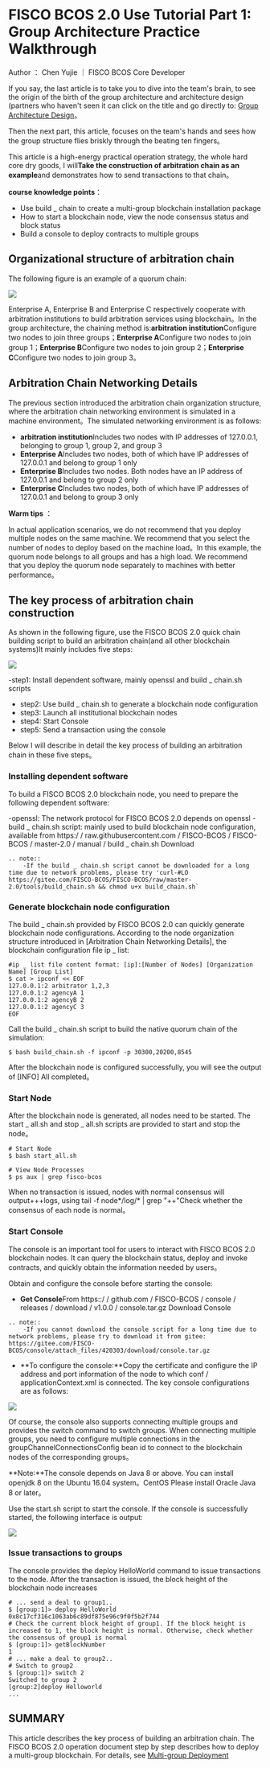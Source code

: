 # FISCO BCOS 2.0 Use Tutorial Part 1: Group Architecture Practice Walkthrough

Author ： Chen Yujie ｜ FISCO BCOS Core Developer

If you say, the last article is to take you to dive into the team's brain, to see the origin of the birth of the group architecture and architecture design (partners who haven't seen it can click on the title and go directly to: [Group Architecture Design](https://mp.weixin.qq.com/s?__biz=MzA3MTI5Njg4Mw==&mid=2247485338&idx=1&sn=9ce03340c699a8527960a0d0b26d4923&chksm=9f2ef586a8597c9003192718c1f60ed486570f6a334c9713cc7e99ede91c6f3ddcd7f438821f&token=705851025&lang=zh_CN#rd)。

Then the next part, this article, focuses on the team's hands and sees how the group structure flies briskly through the beating ten fingers。

This article is a high-energy practical operation strategy, the whole hard core dry goods, I will**Take the construction of arbitration chain as an example**and demonstrates how to send transactions to that chain。

**course knowledge points**：

- Use build _ chain to create a multi-group blockchain installation package
- How to start a blockchain node, view the node consensus status and block status
- Build a console to deploy contracts to multiple groups

## Organizational structure of arbitration chain

The following figure is an example of a quorum chain:

![](../../../../images/articles/group_architecture_practice/IMG_5084.PNG)

Enterprise A, Enterprise B and Enterprise C respectively cooperate with arbitration institutions to build arbitration services using blockchain。In the group architecture, the chaining method is:**arbitration institution**Configure two nodes to join three groups；**Enterprise A**Configure two nodes to join group 1；**Enterprise B**Configure two nodes to join group 2；**Enterprise C**Configure two nodes to join group 3。

## Arbitration Chain Networking Details

The previous section introduced the arbitration chain organization structure, where the arbitration chain networking environment is simulated in a machine environment。The simulated networking environment is as follows:

- **arbitration institution**Includes two nodes with IP addresses of 127.0.0.1, belonging to group 1, group 2, and group 3
- **Enterprise A**Includes two nodes, both of which have IP addresses of 127.0.0.1 and belong to group 1 only
- **Enterprise B**Includes two nodes. Both nodes have an IP address of 127.0.0.1 and belong to group 2 only
- **Enterprise C**Includes two nodes, both of which have IP addresses of 127.0.0.1 and belong to group 3 only

**Warm tips** ：

In actual application scenarios, we do not recommend that you deploy multiple nodes on the same machine. We recommend that you select the number of nodes to deploy based on the machine load。In this example, the quorum node belongs to all groups and has a high load. We recommend that you deploy the quorum node separately to machines with better performance。

## The key process of arbitration chain construction

As shown in the following figure, use the FISCO BCOS 2.0 quick chain building script to build an arbitration chain(and all other blockchain systems)It mainly includes five steps:

![](../../../../images/articles/group_architecture_practice/IMG_5085.PNG)

-step1: Install dependent software, mainly openssl and build _ chain.sh scripts
- step2: Use build _ chain.sh to generate a blockchain node configuration
- step3: Launch all institutional blockchain nodes
- step4: Start Console
- step5: Send a transaction using the console

Below I will describe in detail the key process of building an arbitration chain in these five steps。

### Installing dependent software

To build a FISCO BCOS 2.0 blockchain node, you need to prepare the following dependent software:

-openssl: The network protocol for FISCO BCOS 2.0 depends on openssl
-build _ chain.sh script: mainly used to build blockchain node configuration, available from https:/ / raw.githubusercontent.com / FISCO-BCOS / FISCO-BCOS / master-2.0 / manual / build _ chain.sh Download

```eval_rst
.. note::
    -If the build _ chain.sh script cannot be downloaded for a long time due to network problems, please try 'curl-#LO https://gitee.com/FISCO-BCOS/FISCO-BCOS/raw/master-2.0/tools/build_chain.sh && chmod u+x build_chain.sh`
```

### Generate blockchain node configuration

The build _ chain.sh provided by FISCO BCOS 2.0 can quickly generate blockchain node configurations. According to the node organization structure introduced in [Arbitration Chain Networking Details], the blockchain configuration file ip _ list:

```
#ip _ list file content format: [ip]:[Number of Nodes] [Organization Name] [Group List]
$ cat > ipconf << EOF
127.0.0.1:2 arbitrator 1,2,3
127.0.0.1:2 agencyA 1
127.0.0.1:2 agencyB 2
127.0.0.1:2 agencyC 3
EOF
```

Call the build _ chain.sh script to build the native quorum chain of the simulation:

```
$ bash build_chain.sh -f ipconf -p 30300,20200,8545
```

After the blockchain node is configured successfully, you will see the output of [INFO] All completed。

### Start Node

After the blockchain node is generated, all nodes need to be started. The start _ all.sh and stop _ all.sh scripts are provided to start and stop the node。

```
# Start Node
$ bash start_all.sh

# View Node Processes
$ ps aux | grep fisco-bcos
```

When no transaction is issued, nodes with normal consensus will output+++logs, using tail -f node*/log/* | grep "++"Check whether the consensus of each node is normal。

### Start Console

The console is an important tool for users to interact with FISCO BCOS 2.0 blockchain nodes. It can query the blockchain status, deploy and invoke contracts, and quickly obtain the information needed by users。

Obtain and configure the console before starting the console:

- **Get Console**From https::/ / github.com / FISCO-BCOS / console / releases / download / v1.0.0 / console.tar.gz Download Console

```eval_rst
.. note::
    -If you cannot download the console script for a long time due to network problems, please try to download it from gitee: https://gitee.com/FISCO-BCOS/console/attach_files/420303/download/console.tar.gz
```

- **To configure the console:**Copy the certificate and configure the IP address and port information of the node to which conf / applicationContext.xml is connected. The key console configurations are as follows:

![](../../../../images/articles/group_architecture_practice/IMG_5086.PNG)

Of course, the console also supports connecting multiple groups and provides the switch command to switch groups. When connecting multiple groups, you need to configure multiple connections in the groupChannelConnectionsConfig bean id to connect to the blockchain nodes of the corresponding groups。

**Note:**The console depends on Java 8 or above. You can install openjdk 8 on the Ubuntu 16.04 system。CentOS Please install Oracle Java 8 or later。

Use the start.sh script to start the console. If the console is successfully started, the following interface is output:

![](../../../../images/articles/group_architecture_practice/IMG_5087.PNG)

### Issue transactions to groups

The console provides the deploy HelloWorld command to issue transactions to the node. After the transaction is issued, the block height of the blockchain node increases

```
# ... send a deal to group1..
$ [group:1]> deploy HelloWorld
0x8c17cf316c1063ab6c89df875e96c9f0f5b2f744
# Check the current block height of group1. If the block height is increased to 1, the block height is normal. Otherwise, check whether the consensus of group1 is normal
$ [group:1]> getBlockNumber 
1
# ... make a deal to group2..
# Switch to group2
$ [group:1]> switch 2
Switched to group 2
[group:2]deploy Helloworld
...
```

## SUMMARY

This article describes the key process of building an arbitration chain. The FISCO BCOS 2.0 operation document step by step describes how to deploy a multi-group blockchain. For details, see [Multi-group Deployment](https://fisco-bcos-documentation.readthedocs.io/zh_CN/latest/docs/manual/group_use_cases.html)